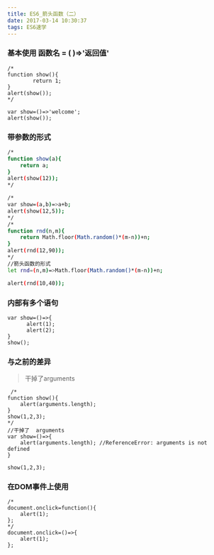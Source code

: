 ```yaml
---
title: ES6_箭头函数（二）
date: 2017-03-14 10:30:37
tags: ES6速学
---
```



### 基本使用    函数名 = ( )=>'返回值'

```
/*
function show(){
        return 1;
}
alert(show());
*/
   
var show=()=>'welcome';
alert(show());
``` 

### 带参数的形式

```bash
/*
function show(a){
    return a;
}
alert(show(12));
*/

/*
var show=(a,b)=>a+b;
alert(show(12,5));
*/
/*
function rnd(n,m){
    return Math.floor(Math.random()*(m-n))+n;
}
alert(rnd(12,90));
*/
//箭头函数的形式
let rnd=(n,m)=>Math.floor(Math.random()*(m-n))+n;

alert(rnd(10,40));
```

### 内部有多个语句

```
var show=()=>{
      alert(1);
      alert(2);
}
show();
```

### 与之前的差异

> 干掉了arguments

```
 /*
function show(){
    alert(arguments.length);
}
show(1,2,3);
*/
//干掉了  arguments
var show=()=>{
    alert(arguments.length); //ReferenceError: arguments is not defined
}

show(1,2,3);
```

### 在DOM事件上使用

```
/*
document.onclick=function(){
    alert(1);
};
*/
document.onclick=()=>{
    alert(1);
};
```

